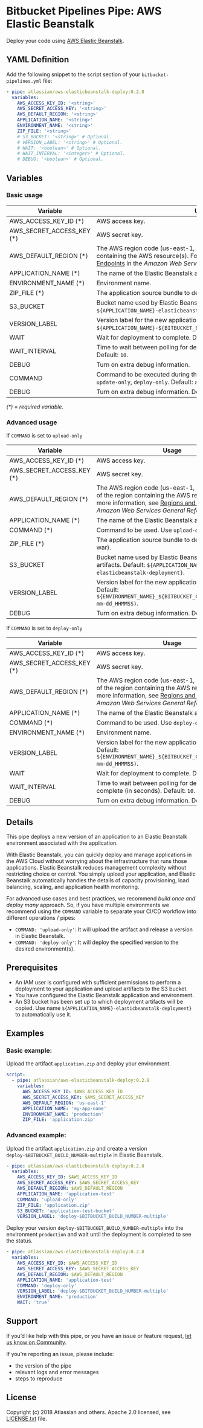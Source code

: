 # Bitbucket Pipelines Pipe: AWS Elastic Beanstalk

Deploy your code using [AWS Elastic Beanstalk](https://aws.amazon.com/elasticbeanstalk/). 

## YAML Definition

Add the following snippet to the script section of your `bitbucket-pipelines.yml` file:
    
```yaml
- pipe: atlassian/aws-elasticbeanstalk-deploy:0.2.8
  variables:
    AWS_ACCESS_KEY_ID: '<string>'
    AWS_SECRET_ACCESS_KEY: '<string>'
    AWS_DEFAULT_REGION: '<string>'
    APPLICATION_NAME: '<string>'
    ENVIRONMENT_NAME: '<string>'
    ZIP_FILE: '<string>'
    # S3_BUCKET: '<string>' # Optional.
    # VERSION_LABEL: '<string>' # Optional.
    # WAIT: '<boolean>' # Optional.
    # WAIT_INTERVAL: '<integer>' # Optional.
    # DEBUG: '<boolean>' # Optional.
```

## Variables

### Basic usage

| Variable                     | Usage                                                |
| ------------------------------- | ---------------------------------------------------- |
| AWS_ACCESS_KEY_ID (*)           |  AWS access key. |
| AWS_SECRET_ACCESS_KEY (*)       |  AWS secret key. |
| AWS_DEFAULT_REGION (*)          |  The AWS region code (us-east-1, us-west-2, etc.) of the region containing the AWS resource(s). For more information, see [Regions and Endpoints](https://docs.aws.amazon.com/general/latest/gr/rande.html) in the _Amazon Web Services General Reference_. |
| APPLICATION_NAME (*)            |  The name of the Elastic Beanstalk application. |
| ENVIRONMENT_NAME (*)            |  Environment name. |
| ZIP_FILE (*)                    |  The application source bundle to deploy (zip, jar, war). |
| S3_BUCKET                       |  Bucket name used by Elastic Beanstalk to store artifacts. Default: `${APPLICATION_NAME}-elasticbeanstalk-deployment`. |
| VERSION_LABEL                   |  Version label for the new application revision. Default: `${APPLICATION_NAME}-${BITBUCKET_BUILD_NUMBER}-${BITBUCKET_COMMIT:0:8}`. |
| WAIT                            |  Wait for deployment to complete. Default: `false`. |
| WAIT_INTERVAL                   |  Time to wait between polling for deployment to complete (in seconds). Default: `10`. |
| DEBUG                           |  Turn on extra debug information. |
| COMMAND                         |  Command to be executed during the deployment. Valid options are `all`, `update-only`, `deploy-only`. Default: `all`. |
| DEBUG                           |  Turn on extra debug information. Default: `false`. |
_(*) = required variable._


### Advanced usage

If `COMMAND` is set to `upload-only`

| Variable                     | Usage                                                |
| ------------------------------- | ---------------------------------------------------- |
| AWS_ACCESS_KEY_ID (*)           |  AWS access key. |
| AWS_SECRET_ACCESS_KEY (*)       |  AWS secret key. |
| AWS_DEFAULT_REGION (*)          |  The AWS region code (us-east-1, us-west-2, etc.) of the region containing the AWS resource(s). For more information, see [Regions and Endpoints](https://docs.aws.amazon.com/general/latest/gr/rande.html) in the _Amazon Web Services General Reference_. |
| APPLICATION_NAME (*)            |  The name of the Elastic Beanstalk application. |
| COMMAND (*)                     |  Command to be used. Use `upload-only` here. |
| ZIP_FILE (*)                    |  The application source bundle to deploy (zip, jar, war). |
| S3_BUCKET                       |  Bucket name used by Elastic Beanstalk to store artifacts. Default: `${APPLICATION_NAME}-elasticbeanstalk-deployment}`. |
| VERSION_LABEL                   |  Version label for the new application revision. Default: `${ENVIRONMENT_NAME}_${BITBUCKET_COMMIT:0:8}_YYYY-mm-dd_HHMMSS)`. |
| DEBUG                           |  Turn on extra debug information. Default: `false`. |

If `COMMAND` is set to `deploy-only`

| Variable                     | Usage                                                |
| ------------------------------- | ---------------------------------------------------- |
| AWS_ACCESS_KEY_ID (*)           |  AWS access key. |
| AWS_SECRET_ACCESS_KEY (*)       |  AWS secret key. |
| AWS_DEFAULT_REGION (*)          |  The AWS region code (us-east-1, us-west-2, etc.) of the region containing the AWS resource(s). For more information, see [Regions and Endpoints](https://docs.aws.amazon.com/general/latest/gr/rande.html) in the _Amazon Web Services General Reference_. |
| APPLICATION_NAME (*)            |  The name of the Elastic Beanstalk application. |
| COMMAND (*)                     |  Command to be used. Use `deploy-only` here. |
| ENVIRONMENT_NAME (*)            |  Environment name. |
| VERSION_LABEL                   |  Version label for the new application revision. Default: `${ENVIRONMENT_NAME}_${BITBUCKET_COMMIT:0:8}_YYYY-mm-dd_HHMMSS)`. |
| WAIT                            |  Wait for deployment to complete. Default: `false`. |
| WAIT_INTERVAL                   |  Time to wait between polling for deployment to complete (in seconds). Default: `10`. |
| DEBUG                           |  Turn on extra debug information. Default: `false`. |

## Details

This pipe deploys a new version of an application to an Elastic Beanstalk environment associated with the application.

With Elastic Beanstalk, you can quickly deploy and manage applications in the AWS Cloud without worrying about the infrastructure that runs those applications. Elastic Beanstalk reduces management complexity without restricting choice or control. You simply upload your application, and Elastic Beanstalk automatically handles the details of capacity provisioning, load balancing, scaling, and application health monitoring.

For advanced use cases and best practices, we recommend _build once and deploy many_ approach. So, if you have multiple environments we recommend using the `COMMAND` variable to separate your CI/CD workflow into different operations / pipes:

- `COMMAND: 'upload-only'`: It will upload the artifact and release a version in Elastic Beanstalk.
- `COMMAND: 'deploy-only'`: It will deploy the specified version to the desired environment(s). 


## Prerequisites
* An IAM user is configured with sufficient permissions to perform a deployment to your application and upload artifacts to the S3 bucket.
* You have configured the Elastic Beanstalk application and environment.
* An S3 bucket has been set up to which deployment artifacts will be copied. Use name `${APPLICATION_NAME}-elasticbeanstalk-deployment}` to automatically use it.

## Examples 

### Basic example:

Upload the artifact `application.zip` and deploy your environment.
    
```yaml
script:
  - pipe: atlassian/aws-elasticbeanstalk-deploy:0.2.8
    variables:
      AWS_ACCESS_KEY_ID: $AWS_ACCESS_KEY_ID
      AWS_SECRET_ACCESS_KEY: $AWS_SECRET_ACCESS_KEY
      AWS_DEFAULT_REGION: 'us-east-1'
      APPLICATION_NAME: 'my-app-name'
      ENVIRONMENT_NAME: 'production'
      ZIP_FILE: 'application.zip'
```

### Advanced example:
    
Upload the artifact `application.zip` and create a version `deploy-$BITBUCKET_BUILD_NUMBER-multiple` in Elastic Beanstalk.

```yaml
- pipe: atlassian/aws-elasticbeanstalk-deploy:0.2.8
  variables:
    AWS_ACCESS_KEY_ID: $AWS_ACCESS_KEY_ID
    AWS_SECRET_ACCESS_KEY: $AWS_SECRET_ACCESS_KEY
    AWS_DEFAULT_REGION: $AWS_DEFAULT_REGION
    APPLICATION_NAME: 'application-test'
    COMMAND: 'upload-only'
    ZIP_FILE: 'application.zip'
    S3_BUCKET: 'application-test-bucket'
    VERSION_LABEL: 'deploy-$BITBUCKET_BUILD_NUMBER-multiple'
```

Deploy your version `deploy-$BITBUCKET_BUILD_NUMBER-multiple` into the environment `production` and wait until the deployment is completed to see the status.

```yaml
- pipe: atlassian/aws-elasticbeanstalk-deploy:0.2.8
  variables:
    AWS_ACCESS_KEY_ID: $AWS_ACCESS_KEY_ID
    AWS_SECRET_ACCESS_KEY: $AWS_SECRET_ACCESS_KEY
    AWS_DEFAULT_REGION: $AWS_DEFAULT_REGION
    APPLICATION_NAME: 'application-test'
    COMMAND: 'deploy-only'
    VERSION_LABEL: 'deploy-$BITBUCKET_BUILD_NUMBER-multiple'
    ENVIRONMENT_NAME: 'production'
    WAIT: 'true'
```

## Support
If you’d like help with this pipe, or you have an issue or feature request, [let us know on Community][community].

If you’re reporting an issue, please include:

* the version of the pipe
* relevant logs and error messages
* steps to reproduce


## License
Copyright (c) 2018 Atlassian and others.
Apache 2.0 licensed, see [LICENSE.txt](LICENSE.txt) file.

[community]: https://community.atlassian.com/t5/forums/postpage/choose-node/true/interaction-style/qanda?add-tags=bitbucket-pipelines,pipes,aws
